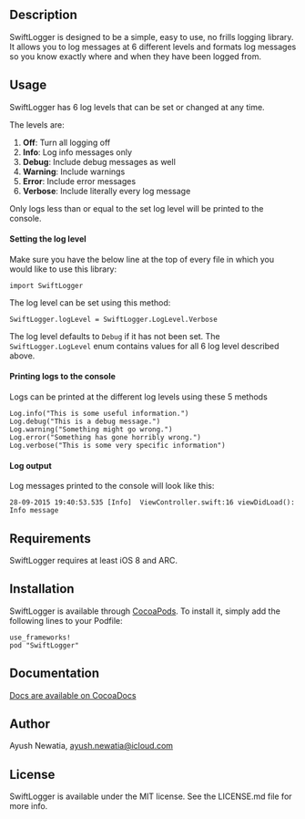 ## Description

SwiftLogger is designed to be a simple, easy to use, no frills logging library. It allows you to log messages at 6 different levels and formats log messages so you know exactly where and when they have been logged from.

## Usage

SwiftLogger has 6 log levels that can be set or changed at any time.

The levels are:

1. **Off**: Turn all logging off
2. **Info**: Log info messages only
3. **Debug**: Include debug messages as well
4. **Warning**: Include warnings
5. **Error**: Include error messages
6. **Verbose**: Include literally every log message

Only logs less than or equal to the set log level will be printed to the console.

#### Setting the log level

Make sure you have the below line at the top of every file in which you would like to use this library:

    import SwiftLogger

The log level can be set using this method:
        
    SwiftLogger.logLevel = SwiftLogger.LogLevel.Verbose

The log level defaults to `Debug` if it has not been set. The `SwiftLogger.LogLevel` enum contains values for all 6 log level described above.
    
#### Printing logs to the console

Logs can be printed at the different log levels using these 5 methods

    Log.info("This is some useful information.")
    Log.debug("This is a debug message.")
    Log.warning("Something might go wrong.")
    Log.error("Something has gone horribly wrong.")
    Log.verbose("This is some very specific information")
    
#### Log output

Log messages printed to the console will look like this:

    28-09-2015 19:40:53.535 [Info]  ViewController.swift:16 viewDidLoad(): Info message

## Requirements

SwiftLogger requires at least iOS 8 and ARC.

## Installation

SwiftLogger is available through [CocoaPods](http://cocoapods.org). To install
it, simply add the following lines to your Podfile:

    use_frameworks!
    pod "SwiftLogger"

## Documentation

[Docs are available on CocoaDocs](http://cocoadocs.org/docsets/SwiftLogger/)

## Author

Ayush Newatia, ayush.newatia@icloud.com

## License

SwiftLogger is available under the MIT license. See the LICENSE.md file for more info.
